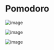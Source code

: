 ﻿# Pomodoro

![image](https://github.com/GabrielRioo/Rocketseat_Ignite_Pomodoro/assets/61875527/da8d742f-6b2f-4a31-aee5-04c068dca97a)

![image](https://github.com/GabrielRioo/Rocketseat_Ignite_Pomodoro/assets/61875527/db70407b-ab70-4d0b-98c9-b4f253694cbd)

![image](https://github.com/GabrielRioo/Rocketseat_Ignite_Pomodoro/assets/61875527/257dfe5e-3d09-4eaf-96ce-c958f15b255a)


